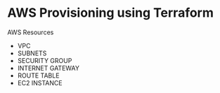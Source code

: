 # AWS Provisioning using Terraform 

AWS Resources
- VPC
- SUBNETS
- SECURITY GROUP
- INTERNET GATEWAY
- ROUTE TABLE
- EC2 INSTANCE
